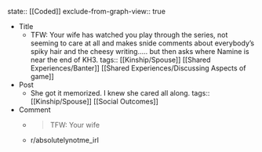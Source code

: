 state:: [[Coded]]
exclude-from-graph-view:: true

- Title
  - TFW: Your wife has watched you play through the series, not seeming to care at all and makes snide comments about everybody’s spiky hair and the cheesy writing..... but then asks where Namine is near the end of KH3.
    tags:: [[Kinship/Spouse]] [[Shared Experiences/Banter]] [[Shared Experiences/Discussing Aspects of game]]
- Post
  - She got it memorized. I knew she cared all along.
    tags:: [[Kinship/Spouse]] [[Social Outcomes]]
- Comment
  - > TFW: Your wife
  - r/absolutelynotme_irl
